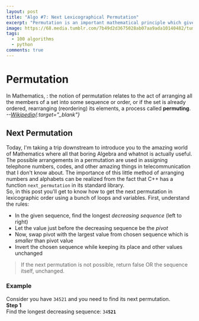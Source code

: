 ```yaml
---
layout: post
title: "Algo #7: Next Lexicographical Permutation"
excerpt: "Permutation is an important mathematical principle which gives a way to arrange things. This algorithm finds the next permutation in lexicographical order."
image: https://68.media.tumblr.com/7b49d2d3675028ab07aa9ada10140482/tumblr_omnpkkeJWj1w0dccho1_400.gif
tags: 
  - 100 algorithms
  - python
comments: true
---
```

# Permutation
In Mathematics,
:  the notion of permutation relates to the act of arranging all the members of a set into some sequence or order, or if the set is already ordered, rearranging (reordering) its elements, a process called **permuting**. <cite>--[Wikipedia](https://en.wikipedia.org/wiki/Permutation){:target="_blank"}</cite>

## Next Permutation
Today, I'm taking a trip downstream to introduce you to the amazing world of Mathematics where all that boring Algebra and whatnot is actually useful. The possible arrangements in a permutation are used in assigning telephone numbers, codes, and other amazing things in telecommunication that I don't know about. The importance of this little method of arranging numbers and alphabets can be realized from the fact that C++ has a function `next_permutation` in its standard library.<br />
So, in this post you'll get to know how to get the next permutation in lexicographic order using a bunch of loops and variables. First, understand the rules:
* In the given sequence, find the longest _decreasing sequence_ (left to right)
* Let the value just before the decreasing sequence be the _pivot_
* Now, swap pivot with the largest value from chosen sequence which is _smaller_ than pivot value
* Invert the chosen sequence while keeping its place and other values unchanged

> If the next permutation is not possible, return false OR the sequence itself, unchanged.

### Example
Consider you have `34521` and you need to find its next permutation. <br />
**Step 1**<br />
Find the longest decreasing sequence: `34`<b>`521`</b><br />